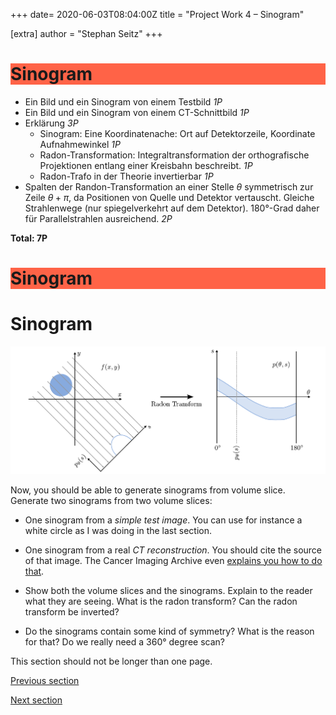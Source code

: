 +++
date= 2020-06-03T08:04:00Z
title = "Project Work 4 – Sinogram"

[extra]
author = "Stephan Seitz"
+++

<h1 style="background-color:Tomato;">Sinogram</h1>

 - Ein Bild und ein Sinogram von einem Testbild *1P*
 - Ein Bild und ein Sinogram von einem CT-Schnittbild *1P*
 - Erklärung *3P*
    - Sinogram: Eine Koordinatenache: Ort auf Detektorzeile, Koordinate Aufnahmewinkel *1P*
    - Radon-Transformation: Integraltransformation der orthografische Projektionen entlang einer Kreisbahn beschreibt. *1P*
    - Radon-Trafo in der Theorie invertierbar *1P*
- Spalten der Randon-Transformation an einer Stelle $\theta$ symmetrisch zur Zeile $\theta + \pi$, da Positionen von Quelle und Detektor vertauscht.
Gleiche Strahlenwege (nur spiegelverkehrt auf dem Detektor). 180°-Grad daher für Parallelstrahlen ausreichend. *2P*


**Total: 7P**

<h1 style="background-color:Tomato;">Sinogram</h1>

# Sinogram

![sinogram](../sinogram.png)

Now, you should be able to generate sinograms from volume slice.
Generate two sinograms from two volume slices:

- One sinogram from a *simple test image*. You can use for instance a white circle as I was doing in the last section.
- One sinogram from a real *CT reconstruction*. You should cite the source of that image. The Cancer Imaging Archive even
[explains you how to do that](https://wiki.cancerimagingarchive.net/display/Public/RIDER+Lung+CT#871e8e71d08d428c887407cfe6cb0cec).

- Show both the volume slices and the sinograms.
Explain to the reader what they are seeing. What is the radon transform?
Can the radon transform be inverted?
- Do the sinograms contain some kind of symmetry? What is the reason for that?
Do we really need a 360° degree scan?

<!--How can the Fourier-Slice-Theorem be used to reconstruct.-->
<!--Remember to explain the meaning of all variables if you should be using formulas.-->

This section should not be longer than one page.

[Previous section](../projection)

[Next section](../backprojection)
